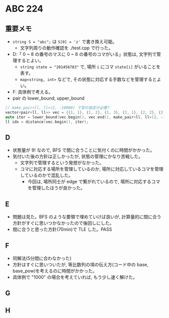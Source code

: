 # ABC 224

## 重要メモ

- `string S = "abc";` は `S[0] = 'z'` で書き換え可能。
  - 文字列周りの動作確認を ./test.cpp で行った。
- D:「 0 ~ 8 の番号のマスに 0 ~ 8 の番号のコマがいる」状態は, 文字列で管理するとよい。
  - `string state = "201456783"` で, 場所 `i` にコマ `state[i]` がいることを表す。
  - `map<string, int>` などで, その状態に対応する手数などを管理するとよい。
- F: 具体例で考える。
- pair の lower_bound, upper_bound

```cpp
// make_pair<ll, ll>(2, -10000) で型の指定が必要?
vector<pair<ll, ll>> vec = {{1, 1}, {1, 2}, {1, 3}, {2, 1}, {2, 2}, {2, 3}};
auto iter = lower_bound(vec.begin(), vec.end(), make_pair<ll, ll>(2, -10000));
ll idx = distance(vec.begin(), iter);
```

## D

- 状態量が 9! なので, BFS で間に合うことに気付くのに時間がかかった。
- 気付いた後の方針は正しかったが, 状態の管理にかなり苦戦した。
  - 文字列で管理するという発想がなかった。
  - コマに対応する場所を管理しているのか, 場所に対応しているコマを管理しているのかで混乱した。
    - 今回は, 場所同士が edge で繋がれているので, 場所に対応するコマを管理したほうが良かった。

## E

- 問題は見た。BFS のような要領で埋めていけば良いが, 計算量的に間に合う方針がすぐに思いつかなかったので後回しにした。
- 間に合うと思った方針(70min)で TLE した。PASS

## F

- 同解法(5分間に合わなかった)
- 方針はすぐに思いついたが, 等比数列の項の伝え方(コード中の base, base_pow)を考えるのに時間がかかった。
- 具体例で "1000" の場合を考えていれば, もう少し速く解けた。

## G

## H
